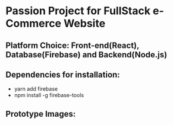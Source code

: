 # Passion Project for FullStack e-Commerce Website

## Platform Choice: Front-end(React), Database(Firebase) and Backend(Node.js)

## Dependencies for installation: 
* yarn add firebase
* npm install -g firebase-tools

## Prototype Images:
